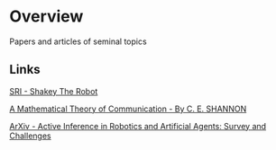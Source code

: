 # Overview

Papers and articles of seminal topics

## Links

[SRI - Shakey The Robot](http://ai.stanford.edu/~nilsson/OnlinePubs-Nils/shakey-the-robot.pdf)

[A Mathematical Theory of Communication - By C. E. SHANNON](https://people.math.harvard.edu/~ctm/home/text/others/shannon/entropy/entropy.pdf)

[ArXiv - Active Inference in Robotics and Artificial Agents: Survey and Challenges](https://arxiv.org/abs/2112.01871)
